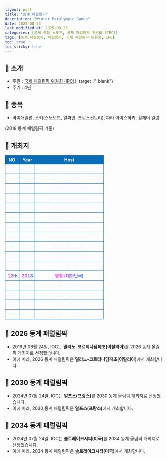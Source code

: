 ```yaml
---
layout: post
title: "동계 패럴림픽"
description: "Winter Paralympic Games"
date: 2025-08-23
last_modified_at: 2025-08-23
categories: [국제 종합 스포츠, 국제 패럴림픽 위원회 (IPC)]
tags: [동계 패럴림픽, 패럴림픽, 국제 패럴림픽 위원회, IPC]
toc: true
toc_sticky: true
---
```

<style>
    /* 테이블 서식 */
    table {
        width: 100%;
        border-collapse: collapse;
        font-size: 14px;
        color: #f0f6fc;
      }
      th, td {
        border: 1px solid #0B6DB7;
        padding: 5px;
        text-align: center;
        font-weight: normal;
      }
</style>
## 📜 소개
* 주관 : [국제 패럴림픽 위원회 (IPC)](https://www.paralympic.org/){: target="_blank"}
* 주기 : 4년

## 📜 종목
* 바이애슬론, 스키(스노보드, 알파인, 크로스컨트리), 파라 아이스하키, 휠체어 컬링

(2018 동계 패럴림픽 기준)

## 📜 개최지
<html>

<head>
    <meta charset="UTF-8">
</head>

<body>
    <table>
        <tr style="background: #0B6DB7;">
            <th style="width: 15%; font-weight: bold;">NO.</th>
            <th style="width: 15%; font-weight: bold;">Year</th>
            <th style="width: 70%; font-weight: bold;">Host</th>
        </tr>
        <tr>
            <th>1st</th>
            <th>1976</th>
            <th>외른셸스비크 (스웨덴)</th>
        </tr>
        <tr>
            <th>2nd</th>
            <th>1980</th>
            <th>예일로 (노르웨이)</th>
        </tr>
        <tr>
            <th>3rd</th>
            <th>1984</th>
            <th>인스브루크 (오스트리아)</th>
        </tr>
        <tr>
            <th>4th</th>
            <th>1988</th>
            <th>인스브루크 (오스트리아)</th>
        </tr>
        <tr>
            <th>5th</th>
            <th>1992</th>
            <th>알베르빌 (프랑스)</th>
        </tr>
        <tr>
            <th>6th</th>
            <th>1994</th>
            <th>릴레함메르 (노르웨이)</th>
        </tr>
        <tr>
            <th>7th</th>
            <th>1998</th>
            <th>나가노 (일본)</th>
        </tr>
        <tr>
            <th>8th</th>
            <th>2002</th>
            <th>솔트레이크시티 (미국)</th>
        </tr>
        <tr>
            <th>9th</th>
            <th>2006</th>
            <th>토리노 (이탈리아)</th>
        </tr>
        <tr>
            <th>10th</th>
            <th>2010</th>
            <th>밴쿠버 (캐나다)</th>
        </tr>
        <tr>
            <th>11th</th>
            <th>2014</th>
            <th>소치 (러시아)</th>
        </tr>
        <tr>
            <th><span style="background: text linear-gradient(to right, #FF43A8, #BE5DFA, #776CFF, #4172F2); font-weight: bold; -webkit-background-clip: text; -webkit-text-fill-color: transparent;">12th</span></th>
            <th><span style="background: text linear-gradient(to right, #FF43A8, #BE5DFA, #776CFF, #4172F2); font-weight: bold; -webkit-background-clip: text; -webkit-text-fill-color: transparent;">2018</span></th>
            <th><span style="background: text linear-gradient(to right, #FF43A8, #BE5DFA, #776CFF, #4172F2); font-weight: bold; -webkit-background-clip: text; -webkit-text-fill-color: transparent;">평창 (대한민국)</span></th>
        </tr>
        <tr>
            <th>13th</th>
            <th>2022</th>
            <th>베이징 (중국)</th>
        </tr>
        <tr>
            <th>14th</th>
            <th>2026</th>
            <th>밀라노-코르티나담페초 (이탈리아)</th>
        </tr>
        <tr>
            <th>15th</th>
            <th>2030</th>
            <th>알프스 (프랑스)</th>
        </tr>
        <tr>
            <th>16th</th>
            <th>2034</th>
            <th>솔트레이크시티 (미국)</th>
        </tr>
    </table>
</body>

</html>

## 📜 2026 동계 패럴림픽
* 2019년 06월 24일, IOC는 <span style="font-weight: bold;">밀라노-코르티나담페초(이탈리아)</span>를 2026 동계 올림픽 개최지로 선정했습니다.
* 이에 따라, 2026 동계 패럴림픽은 <span style="font-weight: bold;">밀라노-코르티나담페초(이탈리아)</span>에서 개최합니다.

## 📜 2030 동계 패럴림픽
* 2024년 07월 24일, IOC는 <span style="font-weight: bold;">알프스(프랑스)</span>를 2030 동계 올림픽 개최지로 선정했습니다.
* 이에 따라, 2030 동계 패럴림픽은 <span style="font-weight: bold;">알프스(프랑스)</span>에서 개최합니다.

## 📜 2034 동계 패럴림픽
* 2024년 07월 24일, IOC는 <span style="font-weight: bold;">솔트레이크시티(미국)</span>를 2034 동계 올림픽 개최지로 선정했습니다.
* 이에 따라, 2034 동계 패럴림픽은 <span style="font-weight: bold;">솔트레이크시티(미국)</span>에서 개최합니다.
